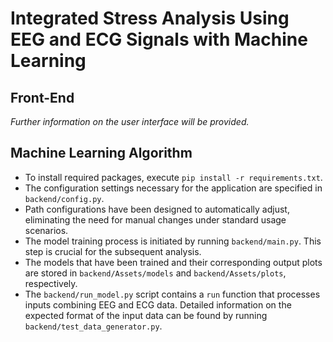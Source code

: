 # Integrated Stress Analysis Using EEG and ECG Signals with Machine Learning

## Front-End

*Further information on the user interface will be provided.*

## Machine Learning Algorithm

- To install required packages, execute `pip install -r requirements.txt`.
- The configuration settings necessary for the application are specified in `backend/config.py`.
- Path configurations have been designed to automatically adjust, eliminating the need for manual changes under standard usage scenarios.
- The model training process is initiated by running `backend/main.py`. This step is crucial for the subsequent analysis.
- The models that have been trained and their corresponding output plots are stored in `backend/Assets/models` and `backend/Assets/plots`, respectively.
- The `backend/run_model.py` script contains a `run` function that processes inputs combining EEG and ECG data. Detailed information on the expected format of the input data can be found by running `backend/test_data_generator.py`.
